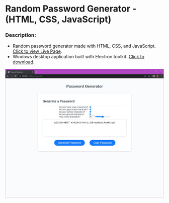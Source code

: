# Random Password Generator - (HTML, CSS, JavaScript)

### Description:

* Random password generator made with HTML, CSS, and JavaScript. <a id="raw-url" href="https://fremen432.github.io/Password-Generator-JS/">Click to view Live Page</a>.
* Windows desktop application built with Electron toolkit. <a id="raw-url" href="https://github.com/fremen432/Password-Generator-JS/releases/download/Password-Generator/Password-Generator-win32-x64.zip">Click to download</a>.

<div align="center">
    <img src="./images/Password-Generator-JS-App-Screenshot.jpg" width="600px">
</div>

